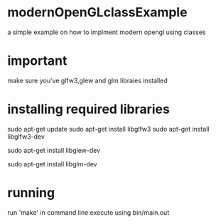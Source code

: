 # modernOpenGLclassExample
a simple example on how to implment modern opengl using classes

# important
  make sure you've glfw3,glew and glm libraies installed

# installing required libraries
  sudo apt-get update
  sudo apt-get install libglfw3
  sudo apt-get install libglfw3-dev
  
  sudo apt-get install libglew-dev
  
  sudo apt-get install libglm-dev
  
# running
  run 'make' in command line
  execute using bin/main.out
  
  
  
